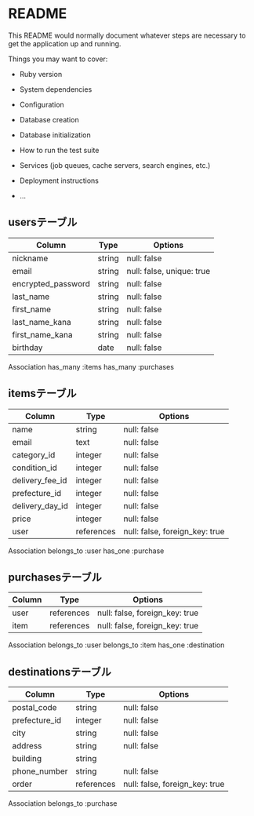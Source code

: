 # README

This README would normally document whatever steps are necessary to get the
application up and running.

Things you may want to cover:

* Ruby version

* System dependencies

* Configuration

* Database creation

* Database initialization

* How to run the test suite

* Services (job queues, cache servers, search engines, etc.)

* Deployment instructions

* ...

## usersテーブル
| Column              | Type   | Options                   |
| ------------------- | ------ | ------------------------- |
| nickname            | string | null: false               |
| email               | string | null: false, unique: true |
| encrypted_password | string | null: false               |
| last_name          | string | null: false               |
| first_name         | string | null: false               |
| last_name_kana    | string | null: false               |
| first_name_kana   | string | null: false               |
| birthday            | date   | null: false               |

Association
has_many :items
has_many :purchases


## itemsテーブル
| Column             | Type       | Options                         |
| ------------------ | ---------- | ------------------------------- |
| name               | string     | null: false                     |
| email               | text       | null: false                     |
| category_id       | integer    | null: false                     |
| condition_id      | integer    | null: false                     |
| delivery_fee_id  | integer    | null: false                     |
| prefecture_id     | integer    | null: false                     |
| delivery_day_id | integer    | null: false                     |
| price              | integer    | null: false                     |
| user               | references | null: false, foreign_key: true |

Association
belongs_to :user
has_one :purchase


## purchasesテーブル
| Column | Type       | Options                         |
| ------ | ---------- | ------------------------------- |
| user   | references | null: false, foreign_key: true |
| item   | references | null: false, foreign_key: true |

Association
belongs_to :user
belongs_to :item
has_one :destination

## destinationsテーブル
| Column         | Type       | Options                         |
| -------------- | ---------- | ------------------------------- |
| postal_code   | string     | null: false                     |
| prefecture_id | integer    | null: false                     |
| city           | string     | null: false                     |
| address        | string     | null: false                     |
| building       | string     |                                 |
| phone_number  | string     | null: false                     |
| order          | references | null: false, foreign_key: true |

Association
belongs_to :purchase
